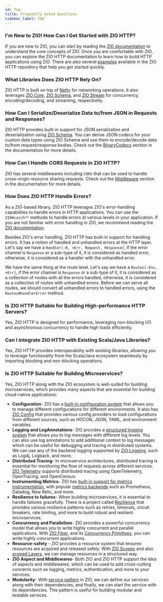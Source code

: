 ```yaml
---
id: faq
title: Frequently Asked Questions
sidebar_label: FAQ
---
```


### I'm New to ZIO! How Can I Get Started with ZIO HTTP?

If you are new to ZIO, you can start by reading the [ZIO documentation](https://zio.dev/overview/getting-started) to understand the core concepts of ZIO. Once you are comfortable with ZIO, you can explore the ZIO HTTP documentation to learn how to build HTTP applications using ZIO. There are also several [examples](https://github.com/zio/zio-http/tree/main/zio-http-example/src/main/scala/example) available in the ZIO HTTP repository that help you get started quickly.

### What Libraries Does ZIO HTTP Rely On?

ZIO HTTP is built on top of [Netty](https://netty.io/) for networking operations. It also leverages [ZIO Core](https://zio.dev/reference/core/zio/), [ZIO Schema](https://zio.dev/zio-schema/), and [ZIO Stream](https://zio.dev/reference/stream/) for concurrency, encoding/decoding, and streaming, respectively.

### How Can I Serialize/Deserialize Data to/from JSON in Requests and Responses?

ZIO HTTP provides built-in support for JSON serialization and deserialization using [ZIO Schema](https://zio.dev/zio-schema/). You can derive JSON codecs for your custom data types using ZIO Schema and use them to encode/decode data to/from request/response bodies. Check out the [BinaryCodecs](./codecs.md) section in the documentation for more details.

### How Can I Handle CORS Requests in ZIO HTTP?

ZIO has several middlewares including `CORS` that can be used to handle cross-origin resource sharing requests. Check out the [Middleware](./dsl/middleware.md) section in the documentation for more details.

### How Does ZIO HTTP Handle Errors?

As a ZIO-based library, ZIO HTTP leverages ZIO's error-handling capabilities to handle errors in HTTP applications. You can use the `ZIO#catch**` methods to handle errors at various levels in your application. If you are not familiar with error handling in ZIO, we recommend reading the [ZIO documentation](https://zio.dev/reference/error-management/).

Besides ZIO's error handling, ZIO HTTP has built-in support for handling errors. It has a notion of handled and unhandled errors at the HTTP layer. Let's say we have a `Handler[-R, +Err, Request, Response]`, if the error channel is `Response` or a sub-type of it, it is considered as handled error, otherwise, it is considered as a handler with the unhandled error.

We have the same thing at the route level. Let's say we have a `Routes[-Env, +Err]`, if the error channel is `Response` or a sub-type of it, it is considered as a collection of routes with all the errors handled, otherwise, it is considered as a collection of routes with unhandled errors. Before we can serve all routes, we should convert all unhandled errors to handled errors, using the `Routes#handlerError` method.

### Is ZIO HTTP Suitable for Building High-performance HTTP Servers?

Yes, ZIO HTTP is designed for performance, leveraging non-blocking I/O and asynchronous concurrency to handle high loads efficiently.

### Can I integrate ZIO HTTP with Existing Scala/Java Libraries?

Yes, ZIO HTTP provides interoperability with existing libraries, allowing you to leverage functionality from the Scala/Java ecosystem seamlessly by importing blocking and non-blocking operations.

### Is ZIO HTTP Suitable for Building Microservices?

Yes, ZIO HTTP along with the ZIO ecosystem is well-suited for building microservices, which provides many aspects that are essential for building cloud-native applications:

- **Configuration**- ZIO has a [built-in configuration system](https://zio.dev/reference/configuration/) that allows you to manage different configurations for different environments. It also has [ZIO Config](https://zio.dev/zio-config/) that provides various config providers to load configurations from different sources, such as HOCON, JSON, YAML, and environment variables.
- **Logging and LogAnnotations**- ZIO provides a [structured logging system](https://zio.dev/reference/observability/logging) that allows you to log messages with different log levels. You can also use log annotations to add additional context to log messages which can be useful for debugging and tracing in distributed systems. We can use any of the backend logging supported by [ZIO Logging](https://zio.dev/zio-logging/), such as Log4j, Logback, and more.
- **Distributed Tracing**- In microservice architectures, distributed tracing is essential for monitoring the flow of requests across different services. [ZIO Telemetry](https://zio.dev/zio-telemetry/) supports distributed tracing using OpenTelemetry, OpenTracing, and OpenCensus.
- **Instrumenting Metrics**- ZIO has [built-in support for metrics instrumentation](https://zio.dev/reference/observability/metrics/), with popular [metrics backends](https://zio.dev/zio-metrics-connectors/) such as Prometheus, Datadog, New Relic, and more.
- **Resilience to failures**- When building microservices, it is essential to handle failures gracefully. There is a project called [Rezilience](https://zio.dev/ecosystem/community/) that provides various resilience patterns such as retries, timeouts, circuit breakers, rate limiting, and more to build robust and resilient microservices.
- **Concurrency and Parallelism**- ZIO provides a powerful concurrency model that allows you to write highly concurrent and parallel applications. With [ZIO Fiber](https://zio.dev/reference/concurrency/fiber/), and its [Concurrency Primitives](https://zio.dev/reference/concurrency/#concurrency-primitives), you can write highly concurrent applications.
- **Resource-safety** - ZIO provides a resource system that ensures resources are acquired and released safely. With [ZIO Scopes](https://zio.dev/reference/resource/scope/) and also [scoped Layers](https://zio.dev/reference/resource/scope/#converting-resources-into-other-zio-data-types), we can manage resources in a structured way.
- **ZIO Aspect and Middlewares**- Both ZIO and ZIO HTTP support the idea of aspects and middlewares, which can be used to add cross-cutting concerns such as logging, metrics, authentication, and more to your services.
- **Modularity**- With [service pattern](https://zio.dev/reference/service-pattern/) in ZIO, we can define our services along with their dependencies, and finally, we can start the service with its dependencies. This pattern is useful for building modular and testable services.
